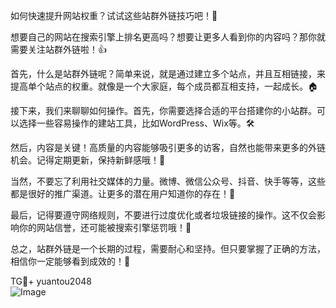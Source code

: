 如何快速提升网站权重？试试这些站群外链技巧吧！🚀

想要自己的网站在搜索引擎上排名更高吗？想要让更多人看到你的内容吗？那你就需要关注站群外链啦！👍

首先，什么是站群外链呢？简单来说，就是通过建立多个站点，并且互相链接，来提高单个站点的权重。就像是一个大家庭，每个成员都互相支持，一起成长。🏠

接下来，我们来聊聊如何操作。首先，你需要选择合适的平台搭建你的小站群。可以选择一些容易操作的建站工具，比如WordPress、Wix等。🛠️

然后，内容是关键！高质量的内容能够吸引更多的访客，自然也能带来更多的外链机会。记得定期更新，保持新鲜感哦！📝

当然，不要忘了利用社交媒体的力量。微博、微信公众号、抖音、快手等等，这些都是很好的推广渠道。让更多的潜在用户知道你的存在！📱

最后，记得要遵守网络规则，不要进行过度优化或者垃圾链接的操作。这不仅会影响你的网站信誉，还可能被搜索引擎惩罚哦！🚫

总之，站群外链是一个长期的过程，需要耐心和坚持。但只要掌握了正确的方法，相信你一定能够看到成效的！🌈

TG💪+ yuantou2048  
![Image](https://github.com/user-attachments/assets/42a5a4a5-fea9-4a1d-8aa0-73e57e430cca)